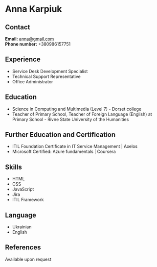 # Anna Karpiuk

## Contact
<b>Email:</b> anna@gmail.com </br>
<b>Phone number:</b> +380986157751

## Experience
<ul>
  <li>Service Desk Development Specialist</li>
  <li>Technical Support Representative</li>
  <li>Office Administrator</li>
</ul>

## Education
<ul>
  <li>Science in Computing and Multimedia (Level 7) - Dorset college</li>
  <li>Teacher of Primary School, Teacher of Foreign Language (English) at Primary School - Rivne State University of the Humanities</li>
</ul>

## Further Education and Certification
<ul>
  <li>ITIL Foundation Certificate in IT Service Management | Axelos </li>
  <li>Microsoft Certified: Azure fundamentals | Coursera</li>
</ul>

## Skills
<ul>
  <li>HTML</li>
  <li>CSS</li>
  <li>JavaScript</li>
  <li>Jira</li>
  <li>ITIL Framework</li>
</ul>

## Language
<ul>
  <li>Ukrainian</li>
  <li>English</li>
</ul>

## References
Available upon request
